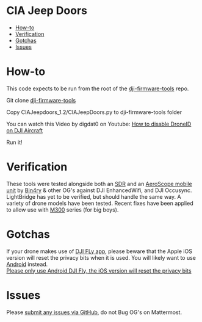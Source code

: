 # CIA Jeep Doors

* [How-to](#how-to)
* [Verification](#verification)
* [Gotchas](#gotchas)
* [Issues](#issues)

# How-to

This code expects to be run from the root of the [dji-firmware-tools](https://github.com/o-gs/dji-firmware-tools) repo. 

Git clone [dji-firmware-tools](https://github.com/o-gs/dji-firmware-tools.git)

Copy CIAJeepdoors_1.2/CIAJeepDoors.py to dji-firmware-tools folder

You can watch this Video by digdat0 on Youtube:
[How to disable DroneID on DJI Aircraft](https://www.youtube.com/watch?v=Nmrn6EIOC-Q)

Run it! 

# Verification
These tools were tested alongside both an [SDR](https://github.com/proto17/dji_droneid) and an [AeroScope mobile unit](https://twitter.com/Bin4ryDigit/status/1512785076932726791) by [Bin4ry](https://twitter.com/Bin4ryDigit/status/1512785088743890952) & other OG's against DJI EnhancedWifi, and DJI Occusync. LightBridge has yet to be verified, but should handle the same way.  A variety of drone models have been tested. Recent fixes have been applied to allow use with [M300](https://www.dji.com/matrice-300) series (for big boys). 

# Gotchas
If your drone makes use of [DJI FLy app](https://apps.apple.com/us/app/dji-fly/id1479649251), please beware that the Apple iOS version will reset the privacy bits when it is used. You will likely want to use [Android](https://service-adhoc.dji.com/download/app/android/3b03cb95-bc4b-4b62-b4ab-9cf977d77309) instead.  
[Please only use Android DJI Fly, the iOS version will reset the privacy bits](https://github.com/MAVProxyUser/CIAJeepDoors/blob/main/CIAJeepdoors_1.2/CIAJeepDoors.py#L256)

# Issues
Please [submit any issues via GitHub](https://github.com/MAVProxyUser/CIAJeepDoors/issues), do not Bug OG's on Mattermost. 


